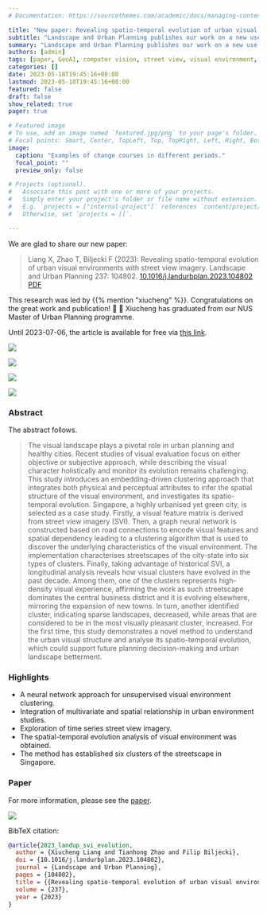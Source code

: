 ```yaml
---
# Documentation: https://sourcethemes.com/academic/docs/managing-content/

title: "New paper: Revealing spatio-temporal evolution of urban visual environments with street view imagery"
subtitle: "Landscape and Urban Planning publishes our work on a new use case of street-level imagery and its temporal aspect."
summary: "Landscape and Urban Planning publishes our work on a new use case of street-level imagery and its temporal aspect."
authors: [admin]
tags: [paper, GeoAI, computer vision, street view, visual environment, urban planning]
categories: []
date: 2023-05-18T19:45:16+08:00
lastmod: 2023-05-18T19:45:16+08:00
featured: false
draft: false
show_related: true
pager: true

# Featured image
# To use, add an image named `featured.jpg/png` to your page's folder.
# Focal points: Smart, Center, TopLeft, Top, TopRight, Left, Right, BottomLeft, Bottom, BottomRight.
image:
  caption: "Examples of change courses in different periods."
  focal_point: ""
  preview_only: false

# Projects (optional).
#   Associate this post with one or more of your projects.
#   Simply enter your project's folder or file name without extension.
#   E.g. `projects = ["internal-project"]` references `content/project/deep-learning/index.md`.
#   Otherwise, set `projects = []`.

---
```


We are glad to share our new paper:

> Liang X, Zhao T, Biljecki F (2023): Revealing spatio-temporal evolution of urban visual environments with street view imagery. Landscape and Urban Planning 237: 104802. [<i class="ai ai-doi-square ai"></i> 10.1016/j.landurbplan.2023.104802](https://doi.org/10.1016/j.landurbplan.2023.104802) [<i class="far fa-file-pdf"></i> PDF](/publication/2023-landup-svi-evolution/2023-landup-svi-evolution.pdf)</i>

This research was led by {{% mention "xiucheng" %}}.
Congratulations on the great work and publication! :raised_hands: :clap:
Xiucheng has graduated from our NUS Master of Urban Planning programme.

Until 2023-07-06, the article is available for free via [this link](https://authors.elsevier.com/a/1h5iEcUG5SiP%7E).

![](1.png)

![](2.png)

![](3.png)

![](4.png)

### Abstract

The abstract follows.

> The visual landscape plays a pivotal role in urban planning and healthy cities. Recent studies of visual evaluation focus on either objective or subjective approach, while describing the visual character holistically and monitor its evolution remains challenging. This study introduces an embedding-driven clustering approach that integrates both physical and perceptual attributes to infer the spatial structure of the visual environment, and investigates its spatio-temporal evolution. Singapore, a highly urbanised yet green city, is selected as a case study. Firstly, a visual feature matrix is derived from street view imagery (SVI). Then, a graph neural network is constructed based on road connections to encode visual features and spatial dependency leading to a clustering algorithm that is used to discover the underlying characteristics of the visual environment. The implementation characterises streetscapes of the city-state into six types of clusters. Finally, taking advantage of historical SVI, a longitudinal analysis reveals how visual clusters have evolved in the past decade. Among them, one of the clusters represents high-density visual experience, affirming the work as such streetscape dominates the central business district and it is evolving elsewhere, mirroring the expansion of new towns. In turn, another identified cluster, indicating sparse landscapes, decreased, while areas that are considered to be in the most visually pleasant cluster, increased. For the first time, this study demonstrates a novel method to understand the urban visual structure and analyse its spatio-temporal evolution, which could support future planning decision-making and urban landscape betterment.

### Highlights

+ A neural network approach for unsupervised visual environment clustering.
+ Integration of multivariate and spatial relationship in urban environment studies.
+ Exploration of time series street view imagery.
+ The spatial-temporal evolution analysis of visual environment was obtained.
+ The method has established six clusters of the streetscape in Singapore.

### Paper 

For more information, please see the [paper](/publication/2023-landup-svi-evolution/).

[![](page-one.png)](/publication/2023-landup-svi-evolution/)

BibTeX citation:
```bibtex
@article{2023_landup_svi_evolution,
  author = {Xiucheng Liang and Tianhong Zhao and Filip Biljecki},
  doi = {10.1016/j.landurbplan.2023.104802},
  journal = {Landscape and Urban Planning},
  pages = {104802},
  title = {{Revealing spatio-temporal evolution of urban visual environments with street view imagery}},
  volume = {237},
  year = {2023}
}
```
